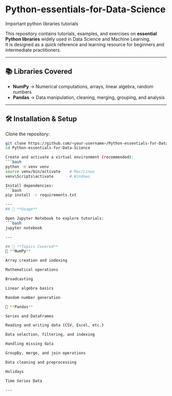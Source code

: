 # Python-essentials-for-Data-Science
Important python libraries tutorials

This repository contains tutorials, examples, and exercises on **essential Python libraries** widely used in Data Science and Machine Learning.  
It is designed as a quick reference and learning resource for beginners and intermediate practitioners.

---

## 📚 Libraries Covered

- **NumPy** → Numerical computations, arrays, linear algebra, random numbers  
- **Pandas** → Data manipulation, cleaning, merging, grouping, and analysis  

---

## 🛠️ Installation & Setup

Clone the repository:

```bash
git clone https://github.com/<your-username>/Python-essentials-for-Data-Science.git
cd Python-essentials-for-Data-Science

Create and activate a virtual environment (recommended):
```bash
python -m venv venv
source venv/bin/activate    # Mac/Linux
venv\Scripts\activate       # Windows

Install dependencies:
```bash
pip install -r requirements.txt

---
## 📓 **Usage**

Open Jupyter Notebook to explore tutorials:
```bash
jupyter notebook

---

## 📖 **Topics Covered**
🔢 **NumPy**

Array creation and indexing

Mathematical operations

Broadcasting

Linear algebra basics

Random number generation

🐼 **Pandas**

Series and DataFrames

Reading and writing data (CSV, Excel, etc.)

Data selection, filtering, and indexing

Handling missing data

GroupBy, merge, and join operations

Data cleaning and preprocessing

Holidays

Time Series Data

---

